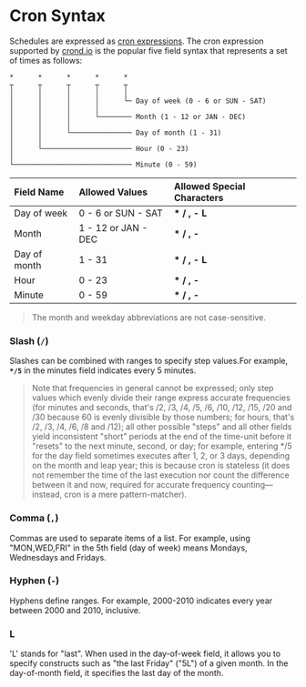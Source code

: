 # Cron Syntax

Schedules are expressed as [cron expressions](https://en.wikipedia.org/wiki/Cron#CRON_expression). The cron expression supported by [crond.io](https://www.crond.io) is the popular five field syntax that represents a set of times as follows:

```
*      *      *      *      *
┬      ┬      ┬      ┬      ┬
│      │      │      │      │
│      │      │      │      └─ Day of week (0 - 6 or SUN - SAT)
│      │      │      │  
│      │      │      └──────── Month (1 - 12 or JAN - DEC)
│      │      │
│      │      └─────────────── Day of month (1 - 31)
│      │
│      └────────────────────── Hour (0 - 23)
│
└───────────────────────────── Minute (0 - 59)
```

| Field Name | Allowed Values | Allowed Special Characters |
| :--- | :--- | :--- |
| Day of week | 0 - 6 or SUN - SAT | **\* / , - L** |
| Month | 1 - 12 or JAN - DEC | **\* / , -** |
| Day of month | 1 - 31 | **\* / , - L** |
| Hour | 0 - 23 | **\* / , -** |
| Minute | 0 - 59 | **\* / , -** |

> The month and weekday abbreviations are not case-sensitive.

### Slash \(`/`\)

Slashes can be combined with ranges to specify step values.For example, **`*/5`** in the minutes field indicates every 5 minutes.

> Note that frequencies in general cannot be expressed; only step values which evenly divide their range express accurate frequencies \(for minutes and seconds, that's /2, /3, /4, /5, /6, /10, /12, /15, /20 and /30 because 60 is evenly divisible by those numbers; for hours, that's /2, /3, /4, /6, /8 and /12\); all other possible "steps" and all other fields yield inconsistent "short" periods at the end of the time-unit before it "resets" to the next minute, second, or day; for example, entering \*/5 for the day field sometimes executes after 1, 2, or 3 days, depending on the month and leap year; this is because cron is stateless \(it does not remember the time of the last execution nor count the difference between it and now, required for accurate frequency counting—instead, cron is a mere pattern-matcher\).

### Comma \(`,`\)

Commas are used to separate items of a list. For example, using "MON,WED,FRI" in the 5th field \(day of week\) means Mondays, Wednesdays and Fridays.

### Hyphen \(`-`\)

Hyphens define ranges. For example, 2000-2010 indicates every year between 2000 and 2010, inclusive.

### L

'L' stands for "last". When used in the day-of-week field, it allows you to specify constructs such as "the last Friday" \("5L"\) of a given month. In the day-of-month field, it specifies the last day of the month.





